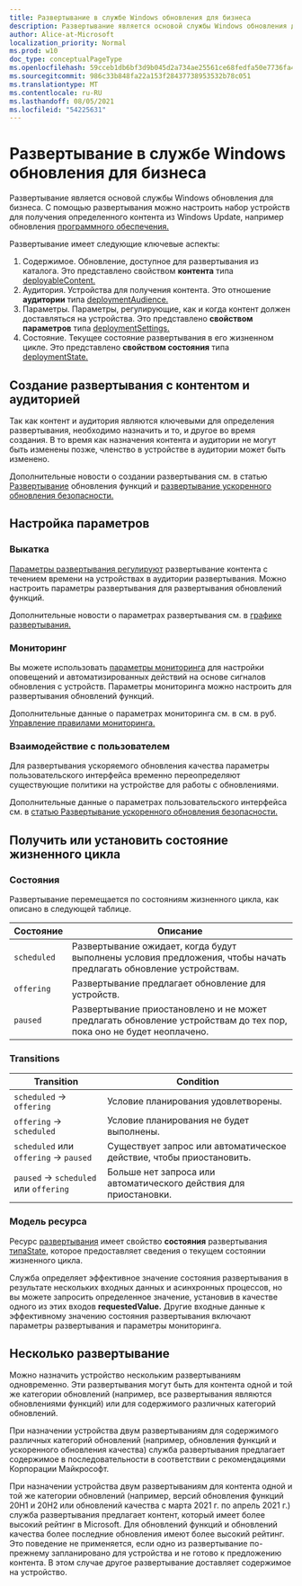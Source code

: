 ```yaml
---
title: Развертывание в службе Windows обновления для бизнеса
description: Развертывание является основой службы Windows обновления для бизнеса. С помощью развертывания можно настроить набор устройств для получения определенного контента из Windows update, например обновления программного обеспечения.
author: Alice-at-Microsoft
localization_priority: Normal
ms.prod: w10
doc_type: conceptualPageType
ms.openlocfilehash: 59cceb1db6bf3d9b045d2a734ae25561ce68fedfa50e7736fa4461c667b1b05f
ms.sourcegitcommit: 986c33b848fa22a153f28437738953532b78c051
ms.translationtype: MT
ms.contentlocale: ru-RU
ms.lasthandoff: 08/05/2021
ms.locfileid: "54225631"
---
```

# <a name="deployments-in-the-windows-update-for-business-deployment-service"></a>Развертывание в службе Windows обновления для бизнеса

Развертывание является основой службы Windows обновления для бизнеса. С помощью развертывания можно настроить набор устройств для получения определенного контента из Windows Update, например обновления [программного обеспечения.](windowsupdates-software-updates.md)

Развертывание имеет следующие ключевые аспекты:

1. Содержимое. Обновление, доступное для развертывания из каталога. Это представлено свойством **контента** типа [deployableContent.](/graph/api/resources/windowsupdates-deployablecontent)
2. Аудитория. Устройства для получения контента. Это отношение **аудитории** типа [deploymentAudience.](/graph/api/resources/windowsupdates-deploymentaudience)
3. Параметры. Параметры, регулирующие, как и когда контент должен доставляться на устройства. Это представлено **свойством параметров** типа [deploymentSettings.](/graph/api/resources/windowsupdates-deploymentsettings)
4. Состояние. Текущее состояние развертывания в его жизненном цикле. Это представлено **свойством состояния** типа [deploymentState.](/graph/api/resources/windowsupdates-deploymentstate)

## <a name="create-a-deployment-with-content-and-an-audience"></a>Создание развертывания с контентом и аудиторией


Так как контент и аудитория являются ключевыми для определения развертывания, необходимо назначить и то, и другое во время создания. В то время как назначения контента и аудитории не могут быть изменены позже, членство в устройстве в аудитории может быть изменено.

Дополнительные новости о создании развертывания см. в статью [Развертывание](windowsupdates-deploy-update.md) обновления функций и [развертывание ускоренного обновления безопасности.](windowsupdates-deploy-expedited-update.md)

## <a name="configure-settings"></a>Настройка параметров

### <a name="rollout"></a>Выкатка

[Параметры развертывания регулируют](/graph/api/resources/windowsupdates-rolloutsettings) развертывание контента с течением времени на устройствах в аудитории развертывания. Можно настроить параметры развертывания для развертывания обновлений функций.

Дополнительные новости о параметрах развертывания см. в [графике развертывания.](windowsupdates-schedule-deployment.md)

### <a name="monitoring"></a>Мониторинг

Вы можете использовать [параметры мониторинга](/graph/api/resources/windowsupdates-monitoringsettings) для настройки оповещений и автоматизированных действий на основе сигналов обновления с устройств. Параметры мониторинга можно настроить для развертывания обновлений функций.


Дополнительные данные о параметрах мониторинга см. в см. в руб. [Управление правилами мониторинга.](windowsupdates-manage-monitoring-rules.md)

### <a name="user-experience"></a>Взаимодействие с пользователем

Для развертывания ускоряемого обновления [](/graph/api/resources/windowsupdates-userexperiencesettings) качества параметры пользовательского интерфейса временно переопределяют существующие политики на устройстве для работы с обновлениями.

Дополнительные данные о параметрах пользовательского интерфейса см. в [статью Развертывание ускоренного обновления безопасности.](windowsupdates-deploy-expedited-update.md)

## <a name="get-or-set-lifecycle-state"></a>Получить или установить состояние жизненного цикла

### <a name="states"></a>Состояния

Развертывание перемещается по состояниям жизненного цикла, как описано в следующей таблице.

| Состояние     | Описание                                                                                       |
|-----------|---------------------------------------------------------------------------------------------------|
| `scheduled` | Развертывание ожидает, когда будут выполнены условия предложения, чтобы начать предлагать обновление устройствам. |
| `offering`  | Развертывание предлагает обновление для устройств.                                                 |
| `paused`    | Развертывание приостановлено и не может предлагать обновление устройствам до тех пор, пока оно не будет неоплачено.  |


### <a name="transitions"></a>Transitions

| Transition                     | Condition                                |
|--------------------------------|------------------------------------------|
| `scheduled` → `offering`           | Условие планирования удовлетворены.             |
| `offering` → `scheduled`           | Условие планирования не будет выполнены.         |
| `scheduled` или `offering` → `paused` | Существует запрос или автоматическое действие, чтобы приостановить. |
| `paused` → `scheduled` или `offering` | Больше нет запроса или автоматического действия для приостановки. |

### <a name="resource-model"></a>Модель ресурса

Ресурс [развертывания](/graph/api/resources/windowsupdates-deployment) имеет свойство **состояния** развертывания [типаState,](/graph/api/resources/windowsupdates-deploymentstate) которое предоставляет сведения о текущем состоянии жизненного цикла.

Служба определяет эффективное  значение состояния развертывания в результате нескольких входных данных и асинхронных процессов, но вы можете запросить определенное значение, установив в качестве одного из этих входов **requestedValue.** Другие входные данные к эффективному значению состояния развертывания включают параметры развертывания и параметры мониторинга.

## <a name="multiple-deployments"></a>Несколько развертывание

Можно назначить устройство нескольким развертываниям одновременно. Эти развертывания могут быть для контента одной и той же категории обновлений (например, все развертывания являются обновлениями функций) или для содержимого различных категорий обновлений.

При назначении устройства двум развертываниям для содержимого различных категорий обновлений (например, обновления функций и ускоренного обновления качества) служба развертывания предлагает содержимое в последовательности в соответствии с рекомендациями Корпорации Майкрософт.

При назначении устройства двум развертываниям для контента одной и той же категории обновлений (например, версий обновления функций 20H1 и 20H2 или обновлений качества с марта 2021 г. по апрель 2021 г.) служба развертывания предлагает контент, который имеет более высокий рейтинг в Microsoft. Для обновлений функций и обновлений качества более последние обновления имеют более высокий рейтинг. Это поведение не применяется, если одно из развертывание по-прежнему запланировано для устройства и не готово к предложению контента. В этом случае другое развертывание доставляет содержимое на устройство.
